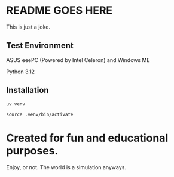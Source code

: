 # README GOES HERE
This is just a joke.

## Test Environment
ASUS eeePC (Powered by Intel Celeron) and Windows ME  

Python 3.12

## Installation
`uv venv`  

`source .venv/bin/activate`

# Created for fun and educational purposes.
Enjoy, or not. The world is a simulation anyways.  

